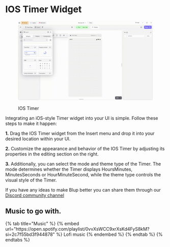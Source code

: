 # IOS Timer Widget  

<figure><img src="../../../.gitbook/assets/alert-dialog.gif" alt="IOS Timer"><figcaption><p>IOS Timer</p></figcaption></figure>

Integrating an iOS-style Timer widget into your UI is simple. Follow these steps to make it happen:

**1.** Drag the IOS Timer widget from the Insert menu and drop it into your desired location within your UI.

**2.** Customize the appearance and behavior of the IOS Timer by adjusting its properties in the editing section on the right.

**3.**  Additionally, you can select the mode and theme type of the Timer. The mode determines whether the Timer displays HoursMinutes, MinutesSeconds or HourMinuteSecond, while the theme type controls the visual style of the Timer.

If you have any ideas to make Blup better you can share them through our [Discord community channel ](https://discord.com/channels/940632966093234176/965313562425823303)

## Music to go with.
 
<div class="container">
  {% tab title="Music" %}
  {% embed url="https://open.spotify.com/playlist/0vvXsWCC9xrXsKd4FyS8kM?si=2c7f55bd3f944878" %}
  Lofi music
  {% endembed %}
  {% endtab %}
  {% endtabs %}
</div>